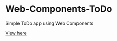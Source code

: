 # Web-Components-ToDo

Simple ToDo app using Web Components

[View here](https://nakul07.github.io/Web-Components-ToDo/)
